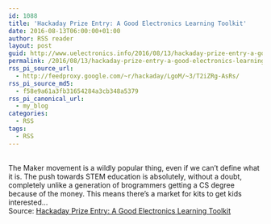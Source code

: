 ```yaml
---
id: 1088
title: 'Hackaday Prize Entry: A Good Electronics Learning Toolkit'
date: 2016-08-13T06:00:00+01:00
author: RSS reader
layout: post
guid: http://www.uelectronics.info/2016/08/13/hackaday-prize-entry-a-good-electronics-learning-toolkit/
permalink: /2016/08/13/hackaday-prize-entry-a-good-electronics-learning-toolkit/
rss_pi_source_url:
  - http://feedproxy.google.com/~r/hackaday/LgoM/~3/T2iZRg-AsRs/
rss_pi_source_md5:
  - f58e9a61a3fb31654284a3cb348a5379
rss_pi_canonical_url:
  - my_blog
categories:
  - RSS
tags:
  - RSS
---
```

&#013;  
The Maker movement is a wildly popular thing, even if we can’t define what it is. The push towards STEM education is absolutely, without a doubt, completely unlike a generation of brogrammers getting a CS degree because of the money. This means there’s a market for kits to get kids interested…&#013;  
Source: <a href="http://feedproxy.google.com/~r/hackaday/LgoM/~3/T2iZRg-AsRs/" target="_blank">Hackaday Prize Entry: A Good Electronics Learning Toolkit</a>